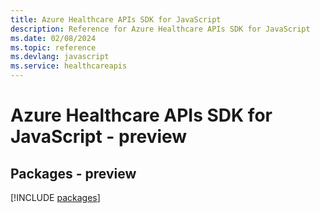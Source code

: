 ```yaml
---
title: Azure Healthcare APIs SDK for JavaScript
description: Reference for Azure Healthcare APIs SDK for JavaScript
ms.date: 02/08/2024
ms.topic: reference
ms.devlang: javascript
ms.service: healthcareapis
---
```

# Azure Healthcare APIs SDK for JavaScript - preview
## Packages - preview
[!INCLUDE [packages](healthcare-apis-index.md)]